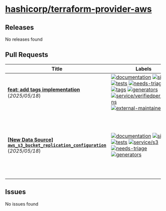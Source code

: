 # [hashicorp/terraform-provider-aws](https://github.com/hashicorp/terraform-provider-aws)

## Releases

No releases found

## Pull Requests

| Title | Labels | Summary |
| --- | --- | --- |
| **[feat: add tags implementation](https://github.com/hashicorp/terraform-provider-aws/pull/42663)** (_2025/05/18_) | [![documentation](https://img.shields.io/badge/-documentation-f4ecff)](https://github.com/hashicorp/terraform-provider-aws/labels/documentation) [![size/L](https://img.shields.io/badge/-size/L-27a2b2)](https://github.com/hashicorp/terraform-provider-aws/labels/size/L) [![tests](https://img.shields.io/badge/-tests-60dea9)](https://github.com/hashicorp/terraform-provider-aws/labels/tests) [![needs-triage](https://img.shields.io/badge/-needs--triage-dc477d)](https://github.com/hashicorp/terraform-provider-aws/labels/needs-triage) [![tags](https://img.shields.io/badge/-tags-844fba)](https://github.com/hashicorp/terraform-provider-aws/labels/tags) [![generators](https://img.shields.io/badge/-generators-60dea9)](https://github.com/hashicorp/terraform-provider-aws/labels/generators) [![service/verifiedpermissions](https://img.shields.io/badge/-service/verifiedpermissions-7b42bc)](https://github.com/hashicorp/terraform-provider-aws/labels/service/verifiedpermissions) [![external-maintainer](https://img.shields.io/badge/-external--maintainer-63d0ff)](https://github.com/hashicorp/terraform-provider-aws/labels/external-maintainer) | aws_verifiedpermissions_policy_storeにタグ付け機能を追加するPull Requestです。この変更により、リソースに対するタグのサポートが強化されます。テストも成功しており、関連するIssue #42517を解決します。 |
| **[[New Data Source] `aws_s3_bucket_replication_configuration`](https://github.com/hashicorp/terraform-provider-aws/pull/42662)** (_2025/05/18_) | [![documentation](https://img.shields.io/badge/-documentation-f4ecff)](https://github.com/hashicorp/terraform-provider-aws/labels/documentation) [![size/XL](https://img.shields.io/badge/-size/XL-1492a4)](https://github.com/hashicorp/terraform-provider-aws/labels/size/XL) [![tests](https://img.shields.io/badge/-tests-60dea9)](https://github.com/hashicorp/terraform-provider-aws/labels/tests) [![service/s3](https://img.shields.io/badge/-service/s3-7b42bc)](https://github.com/hashicorp/terraform-provider-aws/labels/service/s3) [![needs-triage](https://img.shields.io/badge/-needs--triage-dc477d)](https://github.com/hashicorp/terraform-provider-aws/labels/needs-triage) [![generators](https://img.shields.io/badge/-generators-60dea9)](https://github.com/hashicorp/terraform-provider-aws/labels/generators) | 新たに `aws_s3_bucket_replication_configuration` というデータソースが追加されました。これは、[GetBucketReplication API](https://docs.aws.amazon.com/AmazonS3/latest/API/API_GetBucketReplication.html) に基づいています。スキーマはリソースと同様ですが、フィルターブロック内の `and` ブロックは、APIの応答形式に合わせて実装されています。このプルリクエストは #42028 をクローズします。 |

## Issues

No issues found

